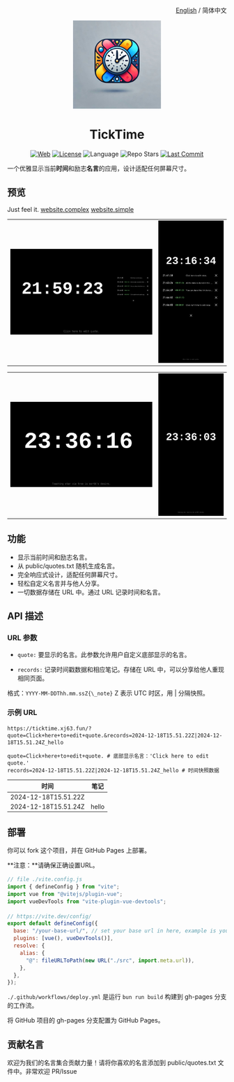 <p align="right">
  <a href="./README.md">English</a> / 简体中文
</p>

<div align="center">
  <img src="https://github.com/xj63/TickTime/raw/main/docs.assets/ticktime.jpg" width="40%">
</div>

<h1 align="center">TickTime</h1>

<div align="center">

[![Web](https://img.shields.io/badge/Website-ticktime.xj63.fun-blue?style=flat-square&color=purple)](https://ticktime.xj63.fun)
[![License](https://img.shields.io/github/license/xj63/TickTime?style=flat-square&label=License)](./LICENSE)
![Language](https://img.shields.io/badge/Language-vue-lightgreen?style=flat-square)
![Repo Stars](https://img.shields.io/github/stars/xj63/TickTime?style=flat-square&label=%E2%9C%A8%20Stars)
[![Last Commit](https://img.shields.io/github/last-commit/xj63/TickTime?style=flat-square&label=%F0%9F%94%A5%20Last%20commit&color=orange)](https://github.com/xj63/TickTime/activity)

</div>

一个优雅显示当前**时间**和励志**名言**的应用，设计适配任何屏幕尺寸。

## 预览

Just feel it.
[website.complex](https://ticktime.xj63.fun/?quote=Click+here+to+edit+quote.&records=2024-12-18T13.41.50Z_Click+here+to+edit+notes.|2024-12-18T13.43.26Z_All+the+data+is+stored+in+the+URL+link.|2024-12-18T13.44.49Z_You+can+share+this+link+to+your+friends+to+get+the+same+page.|2024-12-18T13.46.02Z|2024-12-18T13.46.03Z_Click+right+time+to+add+snap.)
[website.simple](https://ticktime.xj63.fun)

<table>
  <tr>
    <td><img src="https://github.com/xj63/TickTime/raw/main/docs.assets/complex.png" style="max-width: 100%; height: auto;" alt="complex"></td>
    <td><img src="https://github.com/xj63/TickTime/raw/main/docs.assets/complex-mobile.png" style="max-width: 100%; height: auto;" alt="complex mobile"></td>
  </tr>
</table>
<table>
  <tr>
    <td><img src="https://github.com/xj63/TickTime/raw/main/docs.assets/simple.png" style="max-width: 100%; height: auto;" alt="simple"></td>
    <td><img src="https://github.com/xj63/TickTime/raw/main/docs.assets/simple-mobile.png" style="max-width: 100%; height: auto;" alt="simple mobile"></td>
  </tr>
</table>

## 功能

- 显示当前时间和励志名言。
- 从 public/quotes.txt 随机生成名言。
- 完全响应式设计，适配任何屏幕尺寸。
- 轻松自定义名言并与他人分享。
- 一切数据存储在 URL 中。通过 URL 记录时间和名言。

## API 描述

### URL 参数

- `quote:` 要显示的名言。此参数允许用户自定义底部显示的名言。

- `records:` 记录时间戳数据和相应笔记。存储在 URL 中，可以分享给他人重现相同页面。

格式：`YYYY-MM-DDThh.mm.ssZ{\_note}` Z 表示 UTC 时区，用 | 分隔快照。

### 示例 URL

```url
https://ticktime.xj63.fun/?quote=Click+here+to+edit+quote.&records=2024-12-18T15.51.22Z|2024-12-18T15.51.24Z_hello
```

```
quote=Click+here+to+edit+quote. # 底部显示名言：'Click here to edit quote.'
records=2024-12-18T15.51.22Z|2024-12-18T15.51.24Z_hello # 时间快照数据
```

| 时间                 | 笔记  |
| -------------------- | ----- |
| 2024-12-18T15.51.22Z |       |
| 2024-12-18T15.51.24Z | hello |

## 部署

你可以 fork 这个项目，并在 GitHub Pages 上部署。

**注意：**请确保正确设置URL。

```js
// file ./vite.config.js
import { defineConfig } from "vite";
import vue from "@vitejs/plugin-vue";
import vueDevTools from "vite-plugin-vue-devtools";

// https://vite.dev/config/
export default defineConfig({
  base: "/your-base-url/", // set your base url in here, example is your project name.
  plugins: [vue(), vueDevTools()],
  resolve: {
    alias: {
      "@": fileURLToPath(new URL("./src", import.meta.url)),
    },
  },
});
```

`./.github/workflows/deploy.yml` 是运行 `bun run build` 构建到 gh-pages 分支的工作流。

将 GitHub 项目的 gh-pages 分支配置为 GitHub Pages。

## 贡献名言

欢迎为我们的名言集合贡献力量！请将你喜欢的名言添加到 public/quotes.txt 文件中。非常欢迎 PR/Issue
